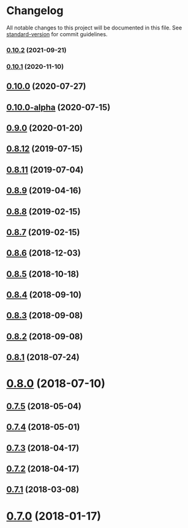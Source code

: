 # Changelog

All notable changes to this project will be documented in this file. See [standard-version](https://github.com/conventional-changelog/standard-version) for commit guidelines.

### [0.10.2](https://github.com/spring-projects/spring-flo/compare/v0.10.1...v0.10.2) (2021-09-21)

### [0.10.1](https://github.com/spring-projects/spring-flo/compare/v0.10.0...v0.10.1) (2020-11-10)

## [0.10.0](https://github.com/spring-projects/spring-flo/compare/v0.10.0-alpha...v0.10.0) (2020-07-27)

## [0.10.0-alpha](https://github.com/spring-projects/spring-flo/compare/v0.9.0...v0.10.0-alpha) (2020-07-15)

## [0.9.0](https://github.com/spring-projects/spring-flo/compare/v0.8.12...v0.9.0) (2020-01-20)

<a name="0.8.12"></a>
## [0.8.12](https://github.com/spring-projects/spring-flo/compare/v0.8.11...v0.8.12) (2019-07-15)



<a name="0.8.11"></a>
## [0.8.11](https://github.com/spring-projects/spring-flo/compare/v0.8.9...v0.8.11) (2019-07-04)



<a name="0.8.9"></a>
## [0.8.9](https://github.com/spring-projects/spring-flo/compare/v0.8.8...v0.8.9) (2019-04-16)



<a name="0.8.8"></a>
## [0.8.8](https://github.com/spring-projects/spring-flo/compare/v0.8.7...v0.8.8) (2019-02-15)



<a name="0.8.7"></a>
## [0.8.7](https://github.com/spring-projects/spring-flo/compare/v0.8.6...v0.8.7) (2019-02-15)



<a name="0.8.6"></a>
## [0.8.6](https://github.com/spring-projects/spring-flo/compare/v0.8.5...v0.8.6) (2018-12-03)



<a name="0.8.5"></a>
## [0.8.5](https://github.com/spring-projects/spring-flo/compare/v0.8.4...v0.8.5) (2018-10-18)



<a name="0.8.4"></a>
## [0.8.4](https://github.com/spring-projects/spring-flo/compare/v0.8.3...v0.8.4) (2018-09-10)



<a name="0.8.3"></a>
## [0.8.3](https://github.com/spring-projects/spring-flo/compare/v0.8.2...v0.8.3) (2018-09-08)



<a name="0.8.2"></a>
## [0.8.2](https://github.com/spring-projects/spring-flo/compare/v0.8.1...v0.8.2) (2018-09-08)



<a name="0.8.1"></a>
## [0.8.1](https://github.com/spring-projects/spring-flo/compare/v0.8.0...v0.8.1) (2018-07-24)



<a name="0.8.0"></a>
# [0.8.0](https://github.com/spring-projects/spring-flo/compare/v0.7.5...v0.8.0) (2018-07-10)



<a name="0.7.5"></a>
## [0.7.5](https://github.com/spring-projects/spring-flo/compare/v0.7.4...v0.7.5) (2018-05-04)



<a name="0.7.4"></a>
## [0.7.4](https://github.com/spring-projects/spring-flo/compare/v0.7.3...v0.7.4) (2018-05-01)



<a name="0.7.3"></a>
## [0.7.3](https://github.com/spring-projects/spring-flo/compare/v0.7.2...v0.7.3) (2018-04-17)



<a name="0.7.2"></a>
## [0.7.2](https://github.com/spring-projects/spring-flo/compare/v0.7.1...v0.7.2) (2018-04-17)



<a name="0.7.1"></a>
## [0.7.1](https://github.com/spring-projects/spring-flo/compare/v0.7.0...v0.7.1) (2018-03-08)



<a name="0.7.0"></a>
# [0.7.0](https://github.com/spring-projects/spring-flo/compare/v0.6.1...v0.7.0) (2018-01-17)
